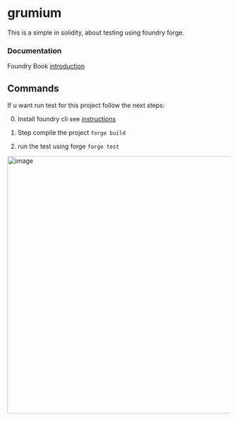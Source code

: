 # grumium
This is a simple in solidity, about testing using foundry forge.

### Documentation
Foundry Book [introduction](https://book.getfoundry.sh/)

## Commands
If u want run test for this project follow the next steps:

0. Install foundry cli see [instructions](https://book.getfoundry.sh/getting-started/installation)

1. Step compile the project
```forge build```

2. run the test using forge
```forge test```

<img width="584" alt="image" src="https://user-images.githubusercontent.com/39348045/223342944-86d29523-ee7d-4282-9bdb-b26b90fde026.png">
